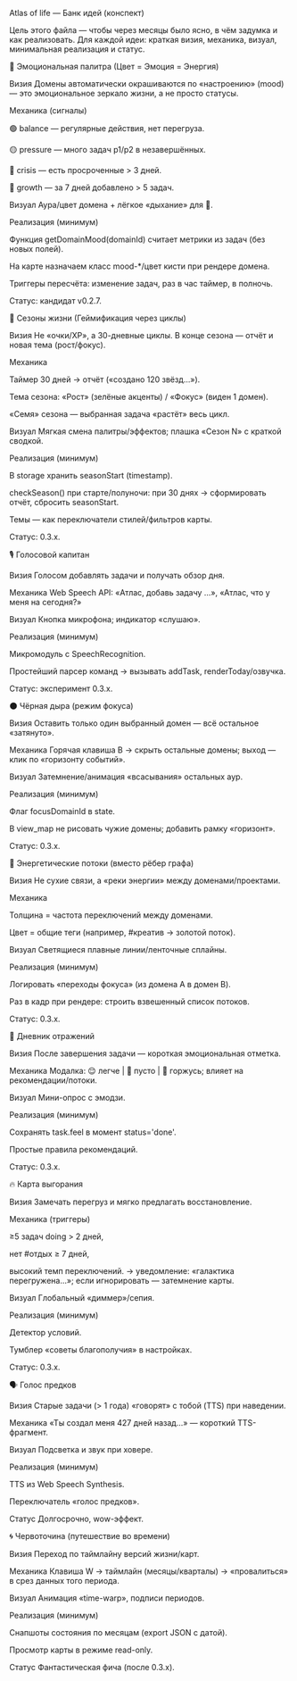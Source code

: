 Atlas of life — Банк идей (конспект)

Цель этого файла — чтобы через месяцы было ясно, в чём задумка и как реализовать. Для каждой идеи: краткая визия, механика, визуал, минимальная реализация и статус.

🎨 Эмоциональная палитра (Цвет = Эмоция = Энергия)

Визия
Домены автоматически окрашиваются по «настроению» (mood) — это эмоциональное зеркало жизни, а не просто статусы.

Механика (сигналы)

🟢 balance — регулярные действия, нет перегруза.

🟡 pressure — много задач p1/p2 в незавершённых.

🔴 crisis — есть просроченные > 3 дней.

🌈 growth — за 7 дней добавлено > 5 задач.

Визуал
Аура/цвет домена + лёгкое «дыхание» для 🌈.

Реализация (минимум)

Функция getDomainMood(domainId) считает метрики из задач (без новых полей).

На карте назначаем класс mood-\*/цвет кисти при рендере домена.

Триггеры пересчёта: изменение задач, раз в час таймер, в полночь.

Статус: кандидат v0.2.7.

🔄 Сезоны жизни (Геймификация через циклы)

Визия
Не «очки/XP», а 30-дневные циклы. В конце сезона — отчёт и новая тема (рост/фокус).

Механика

Таймер 30 дней → отчёт («создано 120 звёзд…»).

Тема сезона: «Рост» (зелёные акценты) / «Фокус» (виден 1 домен).

«Семя» сезона — выбранная задача «растёт» весь цикл.

Визуал
Мягкая смена палитры/эффектов; плашка «Сезон N» с краткой сводкой.

Реализация (минимум)

В storage хранить seasonStart (timestamp).

checkSeason() при старте/полуночи: при 30 днях → сформировать отчёт, сбросить seasonStart.

Темы — как переключатели стилей/фильтров карты.

Статус: 0.3.x.

🎙️ Голосовой капитан

Визия
Голосом добавлять задачи и получать обзор дня.

Механика
Web Speech API: «Атлас, добавь задачу …», «Атлас, что у меня на сегодня?»

Визуал
Кнопка микрофона; индикатор «слушаю».

Реализация (минимум)

Микромодуль с SpeechRecognition.

Простейший парсер команд → вызывать addTask, renderToday/озвучка.

Статус: эксперимент 0.3.x.

🌑 Чёрная дыра (режим фокуса)

Визия
Оставить только один выбранный домен — всё остальное «затянуто».

Механика
Горячая клавиша B → скрыть остальные домены; выход — клик по «горизонту событий».

Визуал
Затемнение/анимация «всасывания» остальных аур.

Реализация (минимум)

Флаг focusDomainId в state.

В view_map не рисовать чужие домены; добавить рамку «горизонт».

Статус: 0.3.x.

🔗 Энергетические потоки (вместо рёбер графа)

Визия
Не сухие связи, а «реки энергии» между доменами/проектами.

Механика

Толщина = частота переключений между доменами.

Цвет = общие теги (например, #креатив → золотой поток).

Визуал
Светящиеся плавные линии/ленточные сплайны.

Реализация (минимум)

Логировать «переходы фокуса» (из домена A в домен B).

Раз в кадр при рендере: строить взвешенный список потоков.

Статус: 0.3.x.

🧠 Дневник отражений

Визия
После завершения задачи — короткая эмоциональная отметка.

Механика
Модалка: 😌 легче | 🤔 пусто | 🎉 горжусь; влияет на рекомендации/потоки.

Визуал
Мини-опрос с эмодзи.

Реализация (минимум)

Сохранять task.feel в момент status='done'.

Простые правила рекомендаций.

Статус: 0.3.x.

🔥 Карта выгорания

Визия
Замечать перегруз и мягко предлагать восстановление.

Механика (триггеры)

≥5 задач doing > 2 дней,

нет #отдых ≥ 7 дней,

высокий темп переключений.
→ уведомление: «галактика перегружена…»; если игнорировать — затемнение карты.

Визуал
Глобальный «диммер»/сепия.

Реализация (минимум)

Детектор условий.

Тумблер «советы благополучия» в настройках.

Статус: 0.3.x.

🗣️ Голос предков

Визия
Старые задачи (> 1 года) «говорят» с тобой (TTS) при наведении.

Механика
«Ты создал меня 427 дней назад…» — короткий TTS-фрагмент.

Визуал
Подсветка и звук при ховере.

Реализация (минимум)

TTS из Web Speech Synthesis.

Переключатель «голос предков».

Статус
Долгосрочно, wow-эффект.

🌀 Червоточина (путешествие во времени)

Визия
Переход по таймлайну версий жизни/карт.

Механика
Клавиша W → таймлайн (месяцы/кварталы) → «провалиться» в срез данных того периода.

Визуал
Анимация «time-warp», подписи периодов.

Реализация (минимум)

Снапшоты состояния по месяцам (export JSON с датой).

Просмотр карты в режиме read-only.

Статус
Фантастическая фича (после 0.3.x).
